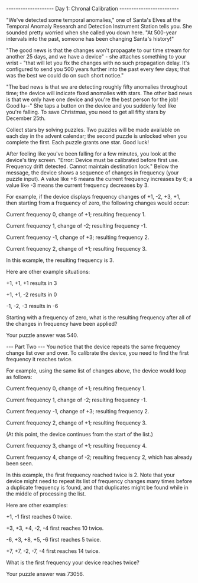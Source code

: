 -------------------- Day 1: Chronal Calibration -------------------------

"We've detected some temporal anomalies," one of Santa's Elves at the Temporal Anomaly Research and Detection Instrument Station tells you. She sounded pretty worried when she called you down here. "At 500-year intervals into the past, someone has been changing Santa's history!"

"The good news is that the changes won't propagate to our time stream for another 25 days, and we have a device" - she attaches something to your wrist - "that will let you fix the changes with no such propagation delay. It's configured to send you 500 years further into the past every few days; that was the best we could do on such short notice."

"The bad news is that we are detecting roughly fifty anomalies throughout time; the device will indicate fixed anomalies with stars. The other bad news is that we only have one device and you're the best person for the job! Good lu--" She taps a button on the device and you suddenly feel like you're falling. To save Christmas, you need to get all fifty stars by December 25th.

Collect stars by solving puzzles. Two puzzles will be made available on each day in the advent calendar; the second puzzle is unlocked when you complete the first. Each puzzle grants one star. Good luck!

After feeling like you've been falling for a few minutes, you look at the device's tiny screen. "Error: Device must be calibrated before first use. Frequency drift detected. Cannot maintain destination lock." Below the message, the device shows a sequence of changes in frequency (your puzzle input). A value like +6 means the current frequency increases by 6; a value like -3 means the current frequency decreases by 3.

For example, if the device displays frequency changes of +1, -2, +3, +1, then starting from a frequency of zero, the following changes would occur:

Current frequency  0, change of +1; resulting frequency  1.

Current frequency  1, change of -2; resulting frequency -1.

Current frequency -1, change of +3; resulting frequency  2.

Current frequency  2, change of +1; resulting frequency  3.

In this example, the resulting frequency is 3.

Here are other example situations:

+1, +1, +1 results in  3

+1, +1, -2 results in  0

-1, -2, -3 results in -6

Starting with a frequency of zero, what is the resulting frequency after all of the changes in frequency have been applied?

Your puzzle answer was 540.

--- Part Two ---
You notice that the device repeats the same frequency change list over and over. To calibrate the device, you need to find the first frequency it reaches twice.

For example, using the same list of changes above, the device would loop as follows:

Current frequency  0, change of +1; resulting frequency  1.

Current frequency  1, change of -2; resulting frequency -1.

Current frequency -1, change of +3; resulting frequency  2.

Current frequency  2, change of +1; resulting frequency  3.

(At this point, the device continues from the start of the list.)

Current frequency  3, change of +1; resulting frequency  4.

Current frequency  4, change of -2; resulting frequency  2, which has already been seen.

In this example, the first frequency reached twice is 2. Note that your device might need to repeat its list of frequency changes many times before a duplicate frequency is found, and that duplicates might be found while in the middle of processing the list.

Here are other examples:

+1, -1 first reaches 0 twice.

+3, +3, +4, -2, -4 first reaches 10 twice.

-6, +3, +8, +5, -6 first reaches 5 twice.

+7, +7, -2, -7, -4 first reaches 14 twice.

What is the first frequency your device reaches twice?

Your puzzle answer was 73056.
